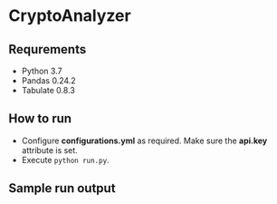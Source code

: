 # CryptoAnalyzer

## Requrements
- Python 3.7
- Pandas 0.24.2
- Tabulate 0.8.3

## How to run
- Configure **configurations.yml** as required. Make sure the **api.key** attribute is set.
- Execute ```python run.py```.

## Sample run output
